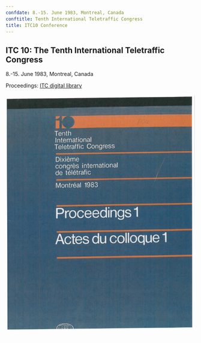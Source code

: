 ```yaml
---
confdate: 8.-15. June 1983, Montreal, Canada
conftitle: Tenth International Teletraffic Congress
title: ITC10 Conference
---
```


## ITC 10: The Tenth International Teletraffic Congress

8.-15. June 1983, Montreal, Canada

Proceedings: [ITC digital library](/itc-library/itc10.html)

![](/assets/Persistent/itc10-proc-logo.png)
